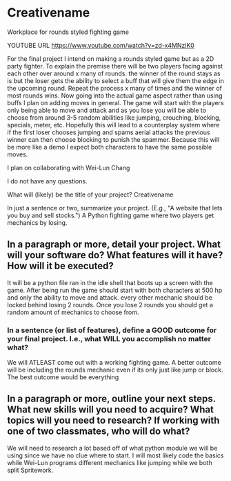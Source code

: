# Creativename
Workplace for rounds styled fighting game

YOUTUBE URL
https://www.youtube.com/watch?v=zd-x4MNzlK0


For the final project I intend on making a rounds styled game but as a 2D party fighter. To explain the premise there will be two players facing against each other over around x many of rounds. the winner of the round stays as is but the loser gets the ability to select a buff that will give them the edge in the upcoming round. Repeat the process x many of times and the winner of most rounds wins. Now going into the actual game aspect rather than using buffs I plan on adding moves in general. The game will start with the players only being able to move and attack and as you lose you will be able to choose from around 3-5 random abilities like jumping, crouching, blocking, specials, meter, etc. Hopefully this will lead to a counterplay system where if the first loser chooses jumping and spams aerial attacks the previous winner can then choose blocking to punish the spammer. Because this will be more like a demo I expect both characters to have the same possible moves.

I plan on collaborating with Wei-Lun Chang

I do not have any questions.

What will (likely) be the title of your project?
Creativename

In just a sentence or two, summarize your project. (E.g., "A website that lets you buy and sell stocks.")
A Python fighting game where two players get mechanics by losing.

## In a paragraph or more, detail your project. What will your software do? What features will it have? How will it be executed?
It will be a python file ran in the idle shell that boots up a screen with the game. After being run the game should start with both characters at 500 hp and only the ability to move and attack. every other mechanic should be locked behind losing 2 rounds. Once you lose 2 rounds you should get a random amount of mechanics to choose from.

### In a sentence (or list of features), define a GOOD outcome for your final project. I.e., what WILL you accomplish no matter what?
We will ATLEAST come out with a working fighting game. A better outcome will be including the rounds mechanic even if its only just like jump or block. The best outcome would be everything

## In a paragraph or more, outline your next steps. What new skills will you need to acquire? What topics will you need to research? If working with one of two classmates, who will do what?
We will need to research a lot based off of what python module we will be using since we have no clue where to start. I will most likely code the basics while Wei-Lun programs different mechanics like jumping while we both split Spritework.
